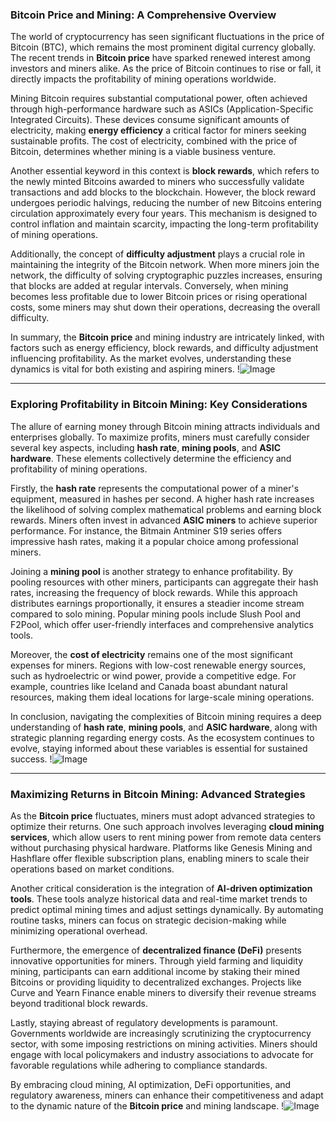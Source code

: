 ### Bitcoin Price and Mining: A Comprehensive Overview

The world of cryptocurrency has seen significant fluctuations in the price of Bitcoin (BTC), which remains the most prominent digital currency globally. The recent trends in **Bitcoin price** have sparked renewed interest among investors and miners alike. As the price of Bitcoin continues to rise or fall, it directly impacts the profitability of mining operations worldwide.

Mining Bitcoin requires substantial computational power, often achieved through high-performance hardware such as ASICs (Application-Specific Integrated Circuits). These devices consume significant amounts of electricity, making **energy efficiency** a critical factor for miners seeking sustainable profits. The cost of electricity, combined with the price of Bitcoin, determines whether mining is a viable business venture.

Another essential keyword in this context is **block rewards**, which refers to the newly minted Bitcoins awarded to miners who successfully validate transactions and add blocks to the blockchain. However, the block reward undergoes periodic halvings, reducing the number of new Bitcoins entering circulation approximately every four years. This mechanism is designed to control inflation and maintain scarcity, impacting the long-term profitability of mining operations.

Additionally, the concept of **difficulty adjustment** plays a crucial role in maintaining the integrity of the Bitcoin network. When more miners join the network, the difficulty of solving cryptographic puzzles increases, ensuring that blocks are added at regular intervals. Conversely, when mining becomes less profitable due to lower Bitcoin prices or rising operational costs, some miners may shut down their operations, decreasing the overall difficulty.

In summary, the **Bitcoin price** and mining industry are intricately linked, with factors such as energy efficiency, block rewards, and difficulty adjustment influencing profitability. As the market evolves, understanding these dynamics is vital for both existing and aspiring miners. !![Image](https://github.com/user-attachments/assets/3be06921-4469-491d-bd37-5f14c53422b7)

---

### Exploring Profitability in Bitcoin Mining: Key Considerations

The allure of earning money through Bitcoin mining attracts individuals and enterprises globally. To maximize profits, miners must carefully consider several key aspects, including **hash rate**, **mining pools**, and **ASIC hardware**. These elements collectively determine the efficiency and profitability of mining operations.

Firstly, the **hash rate** represents the computational power of a miner's equipment, measured in hashes per second. A higher hash rate increases the likelihood of solving complex mathematical problems and earning block rewards. Miners often invest in advanced **ASIC miners** to achieve superior performance. For instance, the Bitmain Antminer S19 series offers impressive hash rates, making it a popular choice among professional miners.

Joining a **mining pool** is another strategy to enhance profitability. By pooling resources with other miners, participants can aggregate their hash rates, increasing the frequency of block rewards. While this approach distributes earnings proportionally, it ensures a steadier income stream compared to solo mining. Popular mining pools include Slush Pool and F2Pool, which offer user-friendly interfaces and comprehensive analytics tools.

Moreover, the **cost of electricity** remains one of the most significant expenses for miners. Regions with low-cost renewable energy sources, such as hydroelectric or wind power, provide a competitive edge. For example, countries like Iceland and Canada boast abundant natural resources, making them ideal locations for large-scale mining operations.

In conclusion, navigating the complexities of Bitcoin mining requires a deep understanding of **hash rate**, **mining pools**, and **ASIC hardware**, along with strategic planning regarding energy costs. As the ecosystem continues to evolve, staying informed about these variables is essential for sustained success. !![Image](https://github.com/user-attachments/assets/3be06921-4469-491d-bd37-5f14c53422b7)

--- 

### Maximizing Returns in Bitcoin Mining: Advanced Strategies

As the **Bitcoin price** fluctuates, miners must adopt advanced strategies to optimize their returns. One such approach involves leveraging **cloud mining services**, which allow users to rent mining power from remote data centers without purchasing physical hardware. Platforms like Genesis Mining and Hashflare offer flexible subscription plans, enabling miners to scale their operations based on market conditions.

Another critical consideration is the integration of **AI-driven optimization tools**. These tools analyze historical data and real-time market trends to predict optimal mining times and adjust settings dynamically. By automating routine tasks, miners can focus on strategic decision-making while minimizing operational overhead.

Furthermore, the emergence of **decentralized finance (DeFi)** presents innovative opportunities for miners. Through yield farming and liquidity mining, participants can earn additional income by staking their mined Bitcoins or providing liquidity to decentralized exchanges. Projects like Curve and Yearn Finance enable miners to diversify their revenue streams beyond traditional block rewards.

Lastly, staying abreast of regulatory developments is paramount. Governments worldwide are increasingly scrutinizing the cryptocurrency sector, with some imposing restrictions on mining activities. Miners should engage with local policymakers and industry associations to advocate for favorable regulations while adhering to compliance standards.

By embracing cloud mining, AI optimization, DeFi opportunities, and regulatory awareness, miners can enhance their competitiveness and adapt to the dynamic nature of the **Bitcoin price** and mining landscape. !![Image](https://github.com/user-attachments/assets/3be06921-4469-491d-bd37-5f14c53422b7)